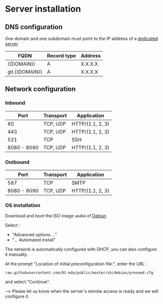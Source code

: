 # Server installation

## DNS configuration

One domain and one subdomain must point to the IP address of a [dedicated server](server-requirements.md).

| FQDN           | Record type | Address |
| -------------- | ----------- | ------- |
| ((DOMAIN))     | A           | X.X.X.X |
| git.((DOMAIN)) | A           | X.X.X.X |

## Network configuration

### Inbound

| Port        | Transport | Application      |
| ----------- | --------- | ---------------- |
| 80          | TCP, UDP  | HTTP/(1.1, 2, 3) |
| 443         | TCP, UDP  | HTTP/(1.1, 2, 3) |
| 521         | TCP       | SSH              |
| 8080 - 8090 | TCP, UDP  | HTTP/(1.1, 2, 3) |       

### Outbound

| Port        | Transport | Application      |
| ----------- | --------- | ---------------- |
| 587         | TCP       | SMTP             |
| 8080 - 8090 | TCP, UDP  | HTTP/(1.1, 2, 3) | 

### OS installation

Download and boot the ISO image `amd64` of [Debian](https://www.debian.org/distrib/netinst)

Select :

- "Advanced options ..."
- "... Automated install"

The network is automatically configured with DHCP, you can also configure it manually.

At the prompt "Location of initial preconfiguration file:", enter the URL :

```
raw.githubusercontent.com/01-edu/public/master/sh/debian/preseed.cfg
```

and select "Continue".

--> Please let us know when the server's remote access is ready and we will configure it.
